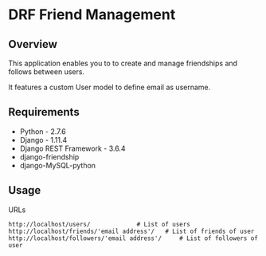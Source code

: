 # DRF Friend Management

## Overview 

This application enables you to to create and manage friendships and follows between users.

It features a custom User model to define email as username.

## Requirements

- Python - 2.7.6
- Django - 1.11.4
- Django REST Framework - 3.6.4
- django-friendship
- django-MySQL-python

## Usage

URLs
```
http://localhost/users/  			# List of users
http://localhost/friends/'email address'/ 	# List of friends of user
http://localhost/followers/'email address'/ 	# List of followers of user
```


